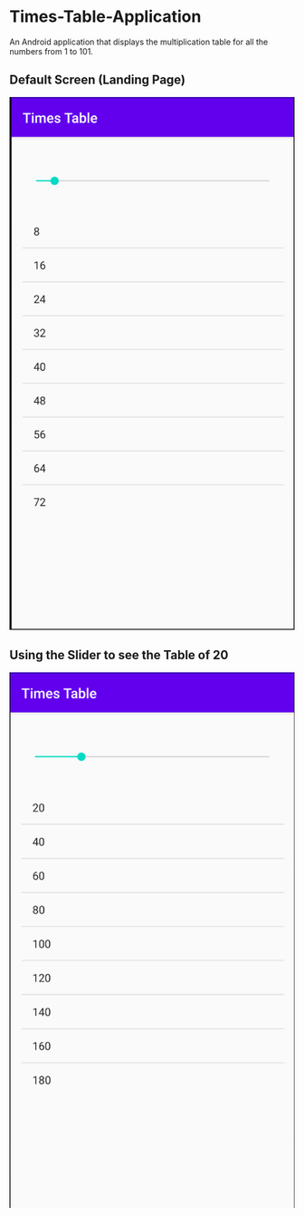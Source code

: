# Times-Table-Application
An Android application that displays the multiplication table for all the numbers from 1 to 101.

## Default Screen (Landing Page)
!['Default Screen'](landingPage.png)

## Using the Slider to see the Table of 20
!['Table of Twenty'](twentyTable.png)
